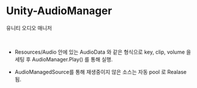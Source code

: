 # Unity-AudioManager
유니티 오디오 매니저

<br>

* Resources/Audio 안에 있는 AudioData 와 같은 형식으로 key, clip, volume 을 세팅 후
AudioManager.Play() 를 통해 실행.

* AudioManagedSource를 통해 재생중이지 않은 소스는 자동 pool 로 Realase 됨.
